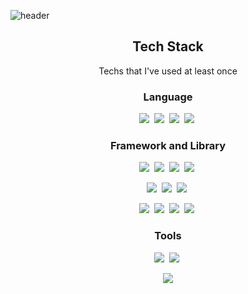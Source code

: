 ![header](https://capsule-render.vercel.app/api?type=slice&color=gradient&section=header&text=SeongjooJin&fontSize=70&animation=twinkling)
<h2 align="center">Tech Stack</h2>
<p align="center"> Techs that I've used at least once</p>
<h3 align="center">Language</h3>
<p align="center">
  <img src="https://img.shields.io/badge/HTML-E34F26?style=flat-square&logo=html5&logoColor=white"/></a>&nbsp
  <img src="https://img.shields.io/badge/CSS-1572B6?style=flat-square&logo=css3&logoColor=white"/></a>&nbsp
  <img src="https://img.shields.io/badge/Javascript-ffb13b?style=flat-square&logo=javascript&logoColor=white"/></a>&nbsp
  <img src="https://img.shields.io/badge/Typescript-3178C6?style=flat-square&logo=typescript&logoColor=white"/></a>&nbsp
</p>
<h3 align="center">Framework and Library</h3>
<p align="center">
  <img src="https://img.shields.io/badge/React%20Native-62dafb?style=flat-square&logo=react&logoColor=white"/></a>&nbsp
  <img src="https://img.shields.io/badge/Redux-764ABC?style=flat-square&logo=redux&logoColor=white"/></a>&nbsp
  <img src="https://img.shields.io/badge/Redux%20Saga-764ABC?style=flat-square&logo=redux&logoColor=white"/></a>&nbsp
  <img src="https://img.shields.io/badge/Styled%20Components-DB7093?style=flat-square&logo=styled-components&logoColor=white"/></a>&nbsp  
</p>
<p align="center">
  <img src="https://img.shields.io/badge/React-61DAFB?style=flat-square&logo=react&logoColor=white"/></a>&nbsp
  <img src="https://img.shields.io/badge/Next.js-000?style=flat-square&logo=next.js&logoColor=white"/></a>&nbsp
  <img src="https://img.shields.io/badge/Sass-CC6699?style=flat-square&logo=sass&logoColor=white"/></a>&nbsp
</p>
<p align="center">
  <img src="https://img.shields.io/badge/Vue.js-4FC08D?style=flat-square&logo=vue.js&logoColor=white"/></a>&nbsp
  <img src="https://img.shields.io/badge/Ant%20Design-0170FE?style=flat-square&logo=ant%20design&logoColor=white"/></a>&nbsp
  <img src="https://img.shields.io/badge/jQuery-0769AD?style=flat-square&logo=jQuery&logoColor=white"/></a>&nbsp
  <img src="https://img.shields.io/badge/Node.js-339933?style=flat-square&logo=node.js&logoColor=white"/></a>&nbsp
</p>
<h3 align="center">Tools</h3>
<p align="center">
  <img src="https://img.shields.io/badge/Visual Studio Code-007ACC?style=flat-square&logo=visual%20studio%20code&logoColor=white"/></a>&nbsp
  <img src="https://img.shields.io/badge/Git-F05032?style=flat-square&logo=git&logoColor=white"/></a>&nbsp
</p>
<p align="center">
  <a href="https://hits.seeyoufarm.com"><img src="https://hits.seeyoufarm.com/api/count/incr/badge.svg?url=https%3A%2F%2Fgithub.com%2Fseongjoojin&count_bg=%23FFEA49&title_bg=%239C9B9D&icon=&icon_color=%23E7E7E7&title=hits&edge_flat=false"/></a>
</p>

<!--
**seongjoojin/seongjoojin** is a ✨ _special_ ✨ repository because its `README.md` (this file) appears on your GitHub profile.

Here are some ideas to get you started:

- 🔭 I’m currently working on ...
- 🌱 I’m currently learning ...
- 👯 I’m looking to collaborate on ...
- 🤔 I’m looking for help with ...
- 💬 Ask me about ...
- 📫 How to reach me: ...
- 😄 Pronouns: ...
- ⚡ Fun fact: ...
-->
